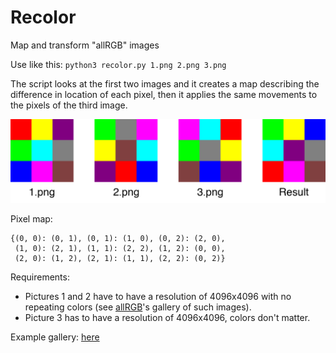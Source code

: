 # Recolor
Map and transform "allRGB" images

Use like this: `python3 recolor.py 1.png 2.png 3.png`

The script looks at the first two images and it creates a map describing the difference in location of each pixel, then it applies the same movements to the pixels of the third image.

![Diagram](https://github.com/jankais3r/Recolor/blob/master/diagram.png)

Pixel map:
```
{(0, 0): (0, 1), (0, 1): (1, 0), (0, 2): (2, 0),
 (1, 0): (2, 1), (1, 1): (2, 2), (1, 2): (0, 0),
 (2, 0): (1, 2), (2, 1): (1, 1), (2, 2): (0, 2)}
```

Requirements:
- Pictures 1 and 2 have to have a resolution of 4096x4096 with no repeating colors (see [allRGB](https://allrgb.com)'s gallery of such images).
- Picture 3 has to have a resolution of 4096x4096, colors don't matter.

Example gallery: [here](https://allrgb.com/esko)
